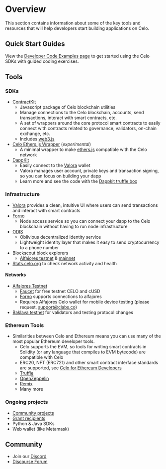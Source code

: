 # Overview

This section contains information about some of the key tools and resources that will help developers start building applications on Celo.

## Quick Start Guides

View the [Developer Code Examples page](start/) to get started using the Celo SDKs with guided coding exercises.

## Tools

### SDKs

* [ContractKit](contractkit/)
  * Javascript package of Celo blockchain utilities
  * Manage connections to the Celo blockchain, accounts, send transactions, interact with smart contracts, etc.
  * A set of wrappers around the core protocol smart contracts to easily connect with contracts related to governance, validators, on-chain exchange, etc.
  * Includes [web3.js](https://web3js.readthedocs.io/en/v1.2.4/)
* [Celo Ethers.js Wrapper](https://github.com/celo-tools/celo-ethers-wrapper) \(_experimental_\)
  * A minimal wrapper to make [ethers.js](https://docs.ethers.io/v5/) compatible with the Celo network
* [DappKit](dappkit/)
  * Easily connect to the [Valora](http://valoraapp.com/) wallet
  * Valora manages user account, private keys and transaction signing, so you can focus on building your dapp
  * Learn more and see the code with the [Dappkit truffle box](https://github.com/critesjosh/celo-dappkit)

### Infrastructure

* [Valora](https://valoraapp.com/) provides a clean, intuitive UI where users can send transactions and interact with smart contracts
* [Forno](forno.md)
  * Node access service so you can connect your dapp to the Celo blockchain without having to run node infrastructure
* [ODIS](contractkit/odis.md)
  * Oblivious decentralized identity service
  * Lightweight identity layer that makes it easy to send cryptocurrency to a phone number
* Blockscout block explorers
  * [Alfajores testnet](http://alfajores-blockscout.celo-testnet.org/) & [mainnet](http://explorer.celo.org/)
* [Stats.celo.org](http://stats.celo.org) to check network activity and health

#### Networks

* [Alfajores Testnet](../getting-started/alfajores-testnet/)
  * [Faucet](https://celo.org/developers/faucet) for free testnet CELO and cUSD
  * [Forno](forno.md) supports connections to alfajores
  * Requires Alfajores Celo wallet for mobile device testing \(please request, [support@clabs.co](mailto:support@clabs.co)\)
* [Baklava testnet](../getting-started/baklava-testnet/) for validators and testing protocol changes

### Ethereum Tools

* Similarities between Celo and Ethereum means you can use many of the most popular Ethereum developer tools.
  * Celo supports the EVM, so tools for writing smart contracts in Solidity \(or any language that compiles to EVM bytecode\) are compatible with Celo
  * ERC20, NFT \(ERC721\) and other smart contract interface standards are supported, see [Celo for Ethereum Developers](celo-for-eth-devs.md)
  * [Truffle](https://www.trufflesuite.com/)
  * [OpenZeppelin](https://openzeppelin.com/)
  * [Remix](https://remix.ethereum.org/)
  * Many more

### Ongoing projects

* [Community projects](celo-dapp-gallery.md)
* [Grant recipients](https://celo.org/experience/grants/directory)
* Python & Java SDKs
* Web wallet \(like Metamask\)

## Community

* Join our [Discord](https://chat.celo.org)
* [Discourse Forum](https://forum.celo.org/)

